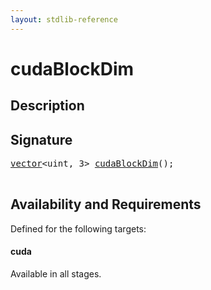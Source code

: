 ```yaml
---
layout: stdlib-reference
---
```


# cudaBlockDim

## Description





## Signature 

<pre>
<a href="/stdlib-reference/types/vector/index" class="code_type">vector</a>&lt;<span class="code_keyword">uint</span>, 3&gt; <a href="/stdlib-reference/global-decls/cudablockdim-49">cudaBlockDim</a>();

</pre>

## Availability and Requirements

Defined for the following targets:

#### cuda
Available in all stages.



